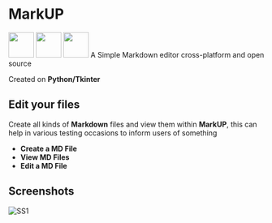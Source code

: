 # MarkUP
<p>
  <img src="https://www.svgrepo.com/show/349437/linux.svg" width="50" style="vertical-align: baseline;"/>
  <img src="https://www.svgrepo.com/show/349566/windows.svg" width="50" style="vertical-align: baseline;"/>
  <img src="https://www.svgrepo.com/show/349300/apple.svg" width="50" style="vertical-align: baseline;"/>
  A Simple Markdown editor cross-platform and open source
</p> 

Created on **Python/Tkinter**

## Edit your files
Create all kinds of **Markdown** files and view them within **MarkUP**, this can help in various testing occasions to inform users of something

- **Create a MD File**
- **View MD Files**
- **Edit a MD File**

## Screenshots
![SS1](GiulianoA23/MarkUP/.dumb/Captura1.PNG)